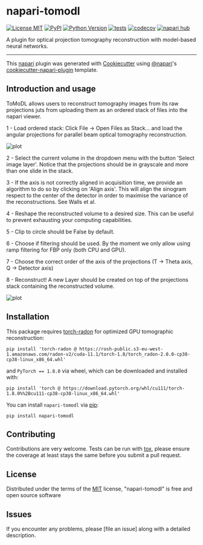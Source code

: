 # napari-tomodl

[![License MIT](https://img.shields.io/pypi/l/napari-tomodl.svg?color=green)](https://github.com/marcoso96/napari-tomodl/raw/main/LICENSE)
[![PyPI](https://img.shields.io/pypi/v/napari-tomodl.svg?color=green)](https://pypi.org/project/napari-tomodl)
[![Python Version](https://img.shields.io/pypi/pyversions/napari-tomodl.svg?color=green)](https://python.org)
[![tests](https://github.com/marcoso96/napari-tomodl/workflows/tests/badge.svg)](https://github.com/marcoso96/napari-tomodl/actions)
[![codecov](https://codecov.io/gh/marcoso96/napari-tomodl/branch/main/graph/badge.svg)](https://codecov.io/gh/marcoso96/napari-tomodl)
[![napari hub](https://img.shields.io/endpoint?url=https://api.napari-hub.org/shields/napari-tomodl)](https://napari-hub.org/plugins/napari-tomodl)

A plugin for optical projection tomography reconstruction with model-based neural networks.

----------------------------------

This [napari] plugin was generated with [Cookiecutter] using [@napari]'s [cookiecutter-napari-plugin] template.

<!--
Don't miss the full getting started guide to set up your new package:
https://github.com/napari/cookiecutter-napari-plugin#getting-started

and review the napari docs for plugin developers:
https://napari.org/stable/plugins/index.html
-->
## Introduction and usage

ToMoDL allows users to reconstruct tomography images from its raw projections juts from uploading them as an ordered stack of files into the napari viewer.

1 - Load ordered stack: Click File -> Open Files as Stack... and load the angular projections for parallel beam optical tomography reconstruction.

![plot](https://raw.githubusercontent.com/marcoso96/ToMoDL/napari/napari-tomodl/figures/fig1.png)

2 - Select the current volume in the dropdown menu with the button 'Select image layer'. Notice that the projections should be in grayscale and more than one slide in the stack.

3 - If the axis is not correctly aligned in acquisition time, we provide an algorithm to do so by clicking on 'Align axis'. This will align the sinogram respect to the center of the detector in order to maximise the variance of the reconstructions. See Walls et al. 

4 - Reshape the reconstructed volume to a desired size. This can be useful to prevent exhausting your computing capabilities.

5 - Clip to circle should be False by default.

6 - Choose if filtering should be used. By the moment we only allow using ramp filtering for FBP only (both CPU and GPU).

7 - Choose the correct order of the axis of the projections (T -> Theta axis, Q -> Detector axis)

8 - Reconstruct! A new Layer should be created on top of the projections stack containing the reconstructed volume.

![plot](https://raw.githubusercontent.com/marcoso96/ToMoDL/napari/napari-tomodl/figures/fig2.png)

## Installation

This package requires [torch-radon] for optimized GPU tomographic reconstruction:

    pip install 'torch-radon @ https://rosh-public.s3-eu-west-1.amazonaws.com/radon-v2/cuda-11.1/torch-1.8/torch_radon-2.0.0-cp38-cp38-linux_x86_64.whl'

and `PyTorch == 1.8.0` via wheel, which can be downloaded and installed with: 

    pip install 'torch @ https://download.pytorch.org/whl/cu111/torch-1.8.0%%2Bcu111-cp38-cp38-linux_x86_64.whl'

You can install `napari-tomodl` via [pip]:

    pip install napari-tomodl




## Contributing

Contributions are very welcome. Tests can be run with [tox], please ensure
the coverage at least stays the same before you submit a pull request.

## License

Distributed under the terms of the [MIT] license,
"napari-tomodl" is free and open source software

## Issues

If you encounter any problems, please [file an issue] along with a detailed description.

[napari]: https://github.com/napari/napari
[Cookiecutter]: https://github.com/audreyr/cookiecutter
[@napari]: https://github.com/napari
[MIT]: http://opensource.org/licenses/MIT
[BSD-3]: http://opensource.org/licenses/BSD-3-Clause
[GNU GPL v3.0]: http://www.gnu.org/licenses/gpl-3.0.txt
[GNU LGPL v3.0]: http://www.gnu.org/licenses/lgpl-3.0.txt
[Apache Software License 2.0]: http://www.apache.org/licenses/LICENSE-2.0
[Mozilla Public License 2.0]: https://www.mozilla.org/media/MPL/2.0/index.txt
[cookiecutter-napari-plugin]: https://github.com/napari/cookiecutter-napari-plugin

[napari]: https://github.com/napari/napari
[torch-radon]: https://github.com/matteo-ronchetti/torch-radon
[tox]: https://tox.readthedocs.io/en/latest/
[pip]: https://pypi.org/project/pip/
[PyPI]: https://pypi.org/
